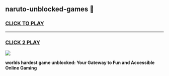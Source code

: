 
## naruto-unblocked-games 👋
<h3>
<a href="https://premium.freeplayer.one?title=naruto-unblocked-games&ref=14F">CLICK TO PLAY</a></h3>
<hr>

<h3>
<a href="https://premium.freeplayer.one?title=naruto-unblocked-games&ref=14F">CLICK 2 PLAY</a>
  
</h3>

<a href="https://premium.freeplayer.one?title=naruto-unblocked-games&ref=12F/"><img src="https://clearcache.store/games.png"></a>


**worlds hardest game unblocked: Your Gateway to Fun and Accessible Online Gaming**
